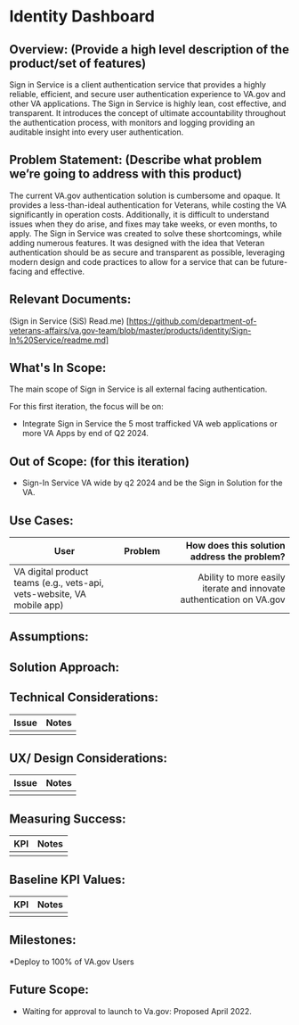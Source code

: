 # Identity Dashboard
## Overview: (Provide a high level description of the product/set of features)
Sign in Service is a client authentication service that provides a highly reliable, efficient, and secure user authentication experience to VA.gov and other VA applications. The Sign in Service is highly lean, cost effective, and transparent. It introduces the concept of ultimate accountability throughout the authentication process, with monitors and logging providing an auditable insight into every user authentication.
## Problem Statement: (Describe what problem we’re going to address with this product)
The current VA.gov authentication solution is cumbersome and opaque. It provides a less-than-ideal authentication for Veterans, while costing the VA significantly in operation costs. Additionally, it is difficult to understand issues when they do arise, and fixes may take weeks, or even months, to apply.
The Sign in Service was created to solve these shortcomings, while adding numerous features. It was designed with the idea that Veteran authentication should be as secure and transparent as possible, leveraging modern design and code practices to allow for a service that can be future-facing and effective.
## Relevant Documents:
(Sign in Service (SiS) Read.me) [https://github.com/department-of-veterans-affairs/va.gov-team/blob/master/products/identity/Sign-In%20Service/readme.md]
## What's In Scope: 
The main scope of Sign in Service is all external facing authentication.

For this first iteration, the focus will be on:
* Integrate Sign in Service the 5 most trafficked VA web applications or more VA Apps by end of Q2 2024.
## Out of Scope: (for this iteration)
* Sign-In Service VA wide by q2 2024 and be the Sign in Solution for the VA.
## Use Cases:
| User          | Problem       | How does this solution address the problem?  |
| ------------- |:-------------:| -----:|
| VA digital product teams (e.g., vets-api, vets-website, VA mobile app) |  | Ability to more easily iterate and innovate authentication on VA.gov |
## Assumptions:
## Solution Approach: 
## Technical Considerations:
| Issue         | Notes         | 
| ------------- |:-------------:| 
|               |               |
## UX/ Design Considerations:
| Issue         | Notes         | 
| ------------- |:-------------:| 
|               |               |
## Measuring Success:
| KPI           | Notes         | 
| ------------- |:-------------:| 
|               |               |
## Baseline KPI Values:
| KPI           | Notes         | 
| ------------- |:-------------:| 
|               |               |
## Milestones:
*Deploy to 100% of VA.gov Users
## Future Scope:
* Waiting for approval to launch to Va.gov: Proposed April 2022.
